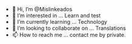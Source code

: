 - 👋 Hi, I’m @Mislinkeados
- 👀 I’m interested in ... Learn and test
- 🌱 I’m currently learning ... Technology
- 💞️ I’m looking to collaborate on ... Translations
- 📫 How to reach me ... contact me by private.

<!---
Mislinkeados/Mislinkeados is a ✨ special ✨ repository because its `README.md` (this file) appears on your GitHub profile.
You can click the Preview link to take a look at your changes.
--->
